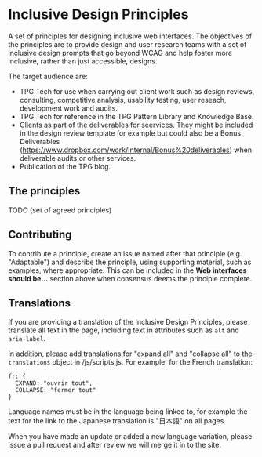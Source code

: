 # Inclusive Design Principles

A set of principles for designing inclusive web interfaces. The objectives of the principles are to provide design and user research teams with a set of inclusive design prompts that go beyond WCAG and help foster more inclusive, rather than just accessible, designs.

The target audience are:
* TPG Tech for use when carrying out client work such as design reviews, consulting, competitive analysis, usability testing, user reseach, development work and audits.
* TPG Tech for reference in the TPG Pattern Library and Knowledge Base.
* Clients as part of the deliverables for seervices. They might be included in the design review template for example but could also be a Bonus Deliverables (https://www.dropbox.com/work/Internal/Bonus%20deliverables) when deliverable audits or other services. 
* Publication of the TPG blog.

## The principles

TODO (set of agreed principles)

## Contributing

To contribute a principle, create an issue named after that principle (e.g. "Adaptable") and describe the principle, using supporting material, such as examples, where appropriate. This can be included in the **Web interfaces should be...** section above when consensus deems the principle complete.

## Translations

If you are providing a translation of the Inclusive Design Principles, please translate all text in the page, including text in attributes such as `alt` and `aria-label`.

In addition, please add translations for "expand all" and "collapse all" to the `translations` object in /js/scripts.js. For example, for the French translation:

```
fr: {
  EXPAND: "ouvrir tout",
  COLLAPSE: "fermer tout"
}
```

Language names must be in the language being linked to, for example the text for the link to the Japanese translation is "日本語" on all pages.

When you have made an update or added a new language variation, please issue a pull request and after review we will merge it in to the site.

